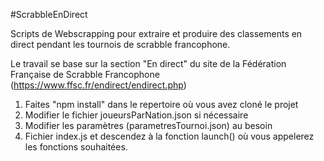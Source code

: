 #ScrabbleEnDirect

Scripts de Webscrapping pour extraire et produire des classements en direct pendant les tournois de scrabble francophone.

Le travail se base sur la section "En direct" du site de la Fédération Française de Scrabble Francophone (https://www.ffsc.fr/endirect/endirect.php)

1. Faites "npm install" dans le repertoire où vous avez cloné le projet
2. Modifier le fichier joueursParNation.json si nécessaire
3. Modifier les paramètres (parametresTournoi.json) au besoin
4. Fichier index.js et descendez à la fonction launch() où vous appelerez les fonctions souhaitées.
